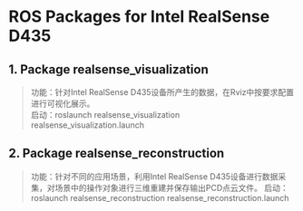 # ROS Packages for Intel RealSense D435

## 1. Package realsense_visualization

> 功能：针对Intel RealSense D435设备所产生的数据，在Rviz中按要求配置进行可视化展示。<br>
> 启动：roslaunch realsense_visualization realsense_visualization.launch

## 2. Package realsense_reconstruction

> 功能：针对不同的应用场景，利用Intel RealSense D435设备进行数据采集，对场景中的操作对象进行三维重建并保存输出PCD点云文件。
> 启动：roslaunch realsense_reconstruction realsense_reconstruction.launch

